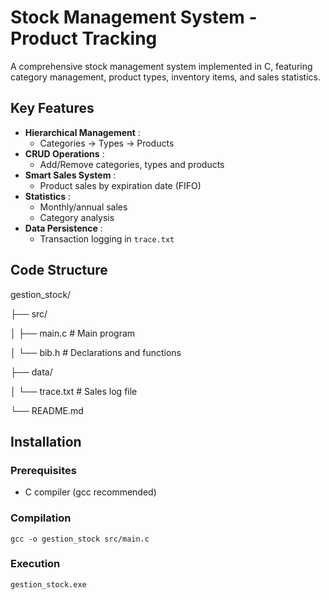 # Stock Management System - Product Tracking

A comprehensive stock management system implemented in C, featuring category management, product types, inventory items, and sales statistics.

## Key Features

- **Hierarchical Management** :
  - Categories → Types → Products
- **CRUD Operations** :
  - Add/Remove categories, types and products
- **Smart Sales System** :
  - Product sales by expiration date (FIFO)
- **Statistics** :
  - Monthly/annual sales
  - Category analysis
- **Data Persistence** :
  - Transaction logging in `trace.txt`


## Code Structure
 gestion_stock/
 
├── src/

│ ├── main.c # Main program

│ └── bib.h  # Declarations and functions

├── data/

│ └── trace.txt # Sales log file

└── README.md


## Installation

### Prerequisites

- C compiler (gcc recommended)

### Compilation
```
gcc -o gestion_stock src/main.c
```
### Execution
```
gestion_stock.exe
```

